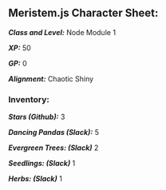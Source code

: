 ## Meristem.js Character Sheet:

**_Class and Level:_** Node Module 1

**_XP:_** 50

**_GP:_** 0

**_Alignment:_** Chaotic Shiny

### Inventory:

**_Stars (Github):_** 3

**_Dancing Pandas (Slack):_** 5

**_Evergreen Trees: (Slack)_** 2

**_Seedlings: (Slack)_** 1

**_Herbs: (Slack)_** 1
